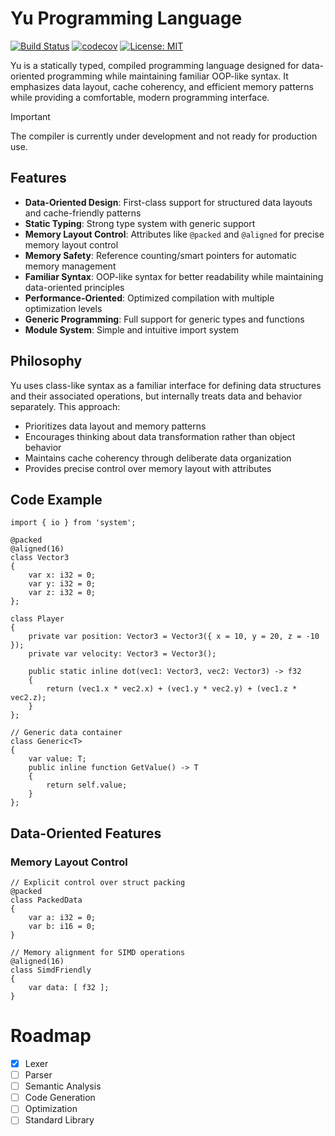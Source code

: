 # Yu Programming Language

[![Build Status](https://github.com/yuminaa/yu/actions/workflows/workflow.yml/badge.svg)](https://github.com/yuminaa/yu/actions)
[![codecov](https://codecov.io/gh/yuminaa/yu/branch/main/graph/badge.svg)](https://codecov.io/gh/yuminaa/yu)
[![License: MIT](https://img.shields.io/badge/License-MIT-yellow.svg)](https://opensource.org/licenses/MIT)

Yu is a statically typed, compiled programming language designed for data-oriented programming while maintaining familiar OOP-like syntax. It emphasizes data layout, cache coherency, and efficient memory patterns while providing a comfortable, modern programming interface.

> [!IMPORTANT] 
> The compiler is currently under development and not ready for production use.

## Features

- **Data-Oriented Design**: First-class support for structured data layouts and cache-friendly patterns
- **Static Typing**: Strong type system with generic support
- **Memory Layout Control**: Attributes like `@packed` and `@aligned` for precise memory layout control
- **Memory Safety**: Reference counting/smart pointers for automatic memory management
- **Familiar Syntax**: OOP-like syntax for better readability while maintaining data-oriented principles
- **Performance-Oriented**: Optimized compilation with multiple optimization levels
- **Generic Programming**: Full support for generic types and functions
- **Module System**: Simple and intuitive import system

## Philosophy

Yu uses class-like syntax as a familiar interface for defining data structures and their associated operations, but internally treats data and behavior separately. This approach:

- Prioritizes data layout and memory patterns
- Encourages thinking about data transformation rather than object behavior
- Maintains cache coherency through deliberate data organization
- Provides precise control over memory layout with attributes

## Code Example

```yu
import { io } from 'system'; 

@packed
@aligned(16)
class Vector3
{
    var x: i32 = 0;
    var y: i32 = 0;
    var z: i32 = 0;
};

class Player 
{
    private var position: Vector3 = Vector3({ x = 10, y = 20, z = -10 });
    private var velocity: Vector3 = Vector3();

    public static inline dot(vec1: Vector3, vec2: Vector3) -> f32 
    {
        return (vec1.x * vec2.x) + (vec1.y * vec2.y) + (vec1.z * vec2.z);
    }
};

// Generic data container
class Generic<T>
{
    var value: T;
    public inline function GetValue() -> T 
    {
        return self.value;
    }
};
```

## Data-Oriented Features

### Memory Layout Control
```yu
// Explicit control over struct packing
@packed
class PackedData 
{
    var a: i32 = 0;
    var b: i16 = 0;
}

// Memory alignment for SIMD operations
@aligned(16)
class SimdFriendly 
{
    var data: [ f32 ];
}
```

# Roadmap

- [X] Lexer
- [ ] Parser
- [ ] Semantic Analysis
- [ ] Code Generation
- [ ] Optimization
- [ ] Standard Library